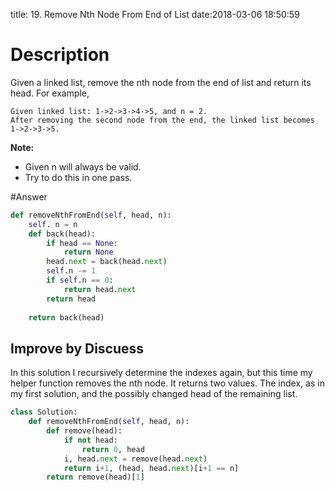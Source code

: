 title: 19. Remove Nth Node From End of List
date:2018-03-06 18:50:59

# Description
Given a linked list, remove the nth node from the end of list and return its head.
For example,
```
Given linked list: 1->2->3->4->5, and n = 2.
After removing the second node from the end, the linked list becomes 1->2->3->5.
```
**Note:**
- Given n will always be valid.
- Try to do this in one pass.

#Answer
```python
def removeNthFromEnd(self, head, n):
    self. n = n
    def back(head):
        if head == None:
            return None
        head.next = back(head.next)
        self.n -= 1
        if self.n == 0:
            return head.next
        return head
    
    return back(head)
```

## Improve by Discuess
In this solution I recursively determine the indexes again, but this time my helper function removes the nth node. It returns two values. The index, as in my first solution, and the possibly changed head of the remaining list.
```python
class Solution:
    def removeNthFromEnd(self, head, n):
        def remove(head):
            if not head:
                return 0, head
            i, head.next = remove(head.next)
            return i+1, (head, head.next)[i+1 == n]
        return remove(head)[1]
```